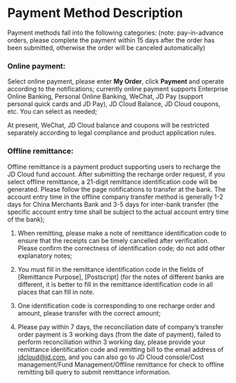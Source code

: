 # Payment Method Description

Payment methods fall into the following categories: (note: pay-in-advance orders, please complete the payment within 15 days after the order has been submitted, otherwise the order will be canceled automatically)

### Online payment:
Select online payment, please enter **My Order**, click **Payment** and operate according to the notifications; currently online payment supports Enterprise Online Banking, Personal Online Banking, WeChat, JD Pay (support personal quick cards and JD Pay), JD Cloud Balance, JD Cloud coupons, etc. You can select as needed;

At present, WeChat, JD Cloud balance and coupons will be restricted separately according to legal compliance and product application rules.

### Offline remittance: 
Offline remittance is a payment product supporting users to recharge the JD Cloud fund account. After submitting the recharge order request, if you select offline remittance, a 21-digit remittance identification code will be generated. Please follow the page notifications to transfer at the bank. The account entry time in the offline company transfer method is generally 1-2 days for China Merchants Bank and 3-5 days for inter-bank transfer (the specific account entry time shall be subject to the actual account entry time of the bank);

1) When remitting, please make a note of remittance identification code to ensure that the receipts can be timely cancelled after verification. Please confirm the correctness of identification code; do not add other explanatory notes;

2) You must fill in the remittance identification code in the fields of [Remittance Purpose], [Postscript] (for the notes of different banks are different, it is better to fill in the remittance identification code in all places that can fill in note.

3) One identification code is corresponding to one recharge order and amount, please transfer with the correct amount;

4) Please pay within 7 days, the reconciliation date of company’s transfer order payment is 3 working days (from the date of payment), failed to perform reconciliation within 3 working day, please provide your remittance identification code and remitting bill to the email address of jdcloud@jd.com, and you can also go to JD Cloud console/Cost management/Fund Management/Offline remittance for check to offline remitting bill query to submit remittance information.
